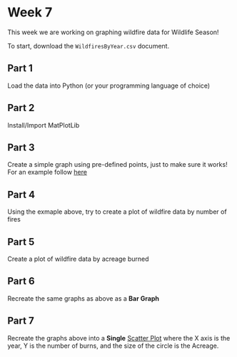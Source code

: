# Week 7

This week we are working on graphing wildfire data for Wildlife Season!

To start, download the `WildfiresByYear.csv` document.

## Part 1

Load the data into Python (or your programming language of choice)

## Part 2

Install/Import MatPlotLib 

## Part 3

Create a simple graph using pre-defined points, just to make sure it works!
For an example follow [here](https://www.geeksforgeeks.org/simple-plot-in-python-using-matplotlib/)

## Part 4

Using the exmaple above, try to create a plot of wildfire data by number of fires

## Part 5

Create a plot of wildfire data by acreage burned

## Part 6

Recreate the same graphs as above as a **Bar Graph**

## Part 7

Recreate the graphs above into a **Single** [Scatter Plot](https://matplotlib.org/stable/gallery/lines_bars_and_markers/scatter_demo2.html) where the X axis is the year, Y is the number of burns, and the size of the circle is the Acreage.